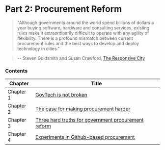 # Part 2: Procurement Reform

> "Although governments around the world spend billions of dollars a year buying software, hardware and consulting services, existing rules make it extraordinarily difficult to operate with any agility of flexibility. There is a profound mismatch between current procurement rules and the best ways to develop and deploy technology in cities."

> -- Steven Goldsmith and Susan Crawford, [The Responsive City](http://datasmart.ash.harvard.edu/responsivecity)

### Contents

| Chapter  | Title  |
|---|---|
| Chapter 1 | [GovTech is not broken](govtech-is-not-broken.md) |
| Chapter 2 | [The case for making procurement harder](the-case-for-making-procurement-harder.md) |
| Chapter 3 | [Three hard truths for government procurement reform](#) |
| Chapter 4 | [Experiments in Github-based procurement](#) |